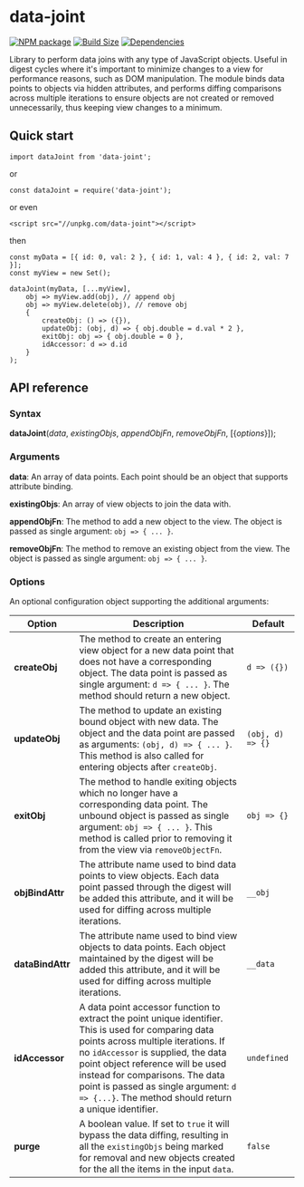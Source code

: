 data-joint
==========

[![NPM package][npm-img]][npm-url]
[![Build Size][build-size-img]][build-size-url]
[![Dependencies][dependencies-img]][dependencies-url]

Library to perform data joins with any type of JavaScript objects.
Useful in digest cycles where it's important to minimize changes to a view for performance reasons, such as DOM manipulation.
The module binds data points to objects via hidden attributes, and performs diffing comparisons across multiple iterations to ensure objects are not created or removed unnecessarily, thus keeping view changes to a minimum.

## Quick start

```
import dataJoint from 'data-joint';
```
or
```
const dataJoint = require('data-joint');
```
or even
```
<script src="//unpkg.com/data-joint"></script>
```
then
```
const myData = [{ id: 0, val: 2 }, { id: 1, val: 4 }, { id: 2, val: 7 }];
const myView = new Set();

dataJoint(myData, [...myView], 
    obj => myView.add(obj), // append obj
    obj => myView.delete(obj), // remove obj
    {
        createObj: () => ({}),
        updateObj: (obj, d) => { obj.double = d.val * 2 },
        exitObj: obj => { obj.double = 0 },
        idAccessor: d => d.id
    }
);
```

## API reference

### Syntax

<b>dataJoint</b>(<i>data</i>, <i>existingObjs</i>, <i>appendObjFn</i>, <i>removeObjFn</i>, [{<i>options</i>}]);

### Arguments

<b>data</b>: An array of data points. Each point should be an object that supports attribute binding.

<b>existingObjs</b>: An array of view objects to join the data with.
 
<b>appendObjFn</b>: The method to add a new object to the view. The object is passed as single argument: `obj => { ... }`.

<b>removeObjFn</b>: The method to remove an existing object from the view. The object is passed as single argument: `obj => { ... }`.

### Options

An optional configuration object supporting the additional arguments:

| Option | Description | Default |
| --- | --- | --- |
| <b>createObj</b> | The method to create an entering view object for a new data point that does not have a corresponding object. The data point is passed as single argument: `d => { ... }`. The method should return a new object. | `d => ({})` |
| <b>updateObj</b> | The method to update an existing bound object with new data. The object and the data point are passed as arguments: `(obj, d) => { ... }`. This method is also called for entering objects after `createObj`. | `(obj, d) => {}` |
| <b>exitObj</b> | The method to handle exiting objects which no longer have a corresponding data point. The unbound object is passed as single argument: `obj => { ... }`. This method is called prior to removing it from the view via `removeObjectFn`. | `obj => {}` |
| <b>objBindAttr</b> | The attribute name used to bind data points to view objects. Each data point passed through the digest will be added this attribute, and it will be used for diffing across multiple iterations. | `__obj` |
| <b>dataBindAttr</b> | The attribute name used to bind view objects to data points. Each object maintained by the digest will be added this attribute, and it will be used for diffing across multiple iterations. | `__data` |
| <b>idAccessor</b> | A data point accessor function to extract the point unique identifier. This is used for comparing data points across multiple iterations. If no `idAccessor` is supplied, the data point object reference will be used instead for comparisons. The data point is passed as single argument: `d => {...}`. The method should return a unique identifier. | `undefined` |
| <b>purge</b> | A boolean value. If set to `true` it will bypass the data diffing, resulting in all the `existingObjs` being marked for removal and new objects created for the all the items in the input `data`. | `false` |


[npm-img]: https://img.shields.io/npm/v/data-joint.svg
[npm-url]: https://npmjs.org/package/data-joint
[build-size-img]: https://img.shields.io/bundlephobia/minzip/data-joint.svg
[build-size-url]: https://bundlephobia.com/result?p=data-joint
[dependencies-img]: https://img.shields.io/david/vasturiano/data-joint.svg
[dependencies-url]: https://david-dm.org/vasturiano/data-joint
